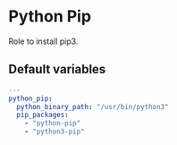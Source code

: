 # Python Pip
Role to install pip3.

<!--TOC-->
<!--ENDTOC-->

<!--ROLEVARS-->
## Default variables
```yaml
---
python_pip:
  python_binary_path: "/usr/bin/python3"
  pip_packages:
    - "python-pip"
    - "python3-pip"

```

<!--ENDROLEVARS-->

